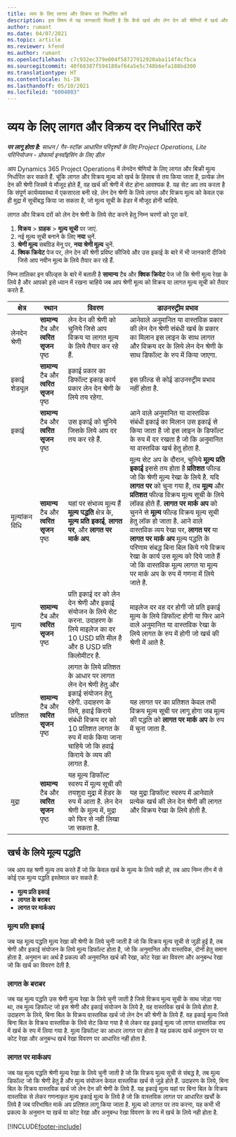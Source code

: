 ```yaml
---
title: व्यय के लिए लागत और विक्रय दर निर्धारित करें
description: इस विषय में यह जानकारी मिलती है कि कैसे खर्च और लेन देन की श्रेणियों में खर्च और विक्रय की लागत सेट की जाए.
author: rumant
ms.date: 04/07/2021
ms.topic: article
ms.reviewer: kfend
ms.author: rumant
ms.openlocfilehash: c7c932ec379e004f58727912920aba114f4cfbca
ms.sourcegitcommit: 40f68387f594180af64a5e5c748b6efa188bd300
ms.translationtype: HT
ms.contentlocale: hi-IN
ms.lasthandoff: 05/10/2021
ms.locfileid: "6004803"
---
```

# <a name="set-up-cost-and-sales-rates-for-expenses"></a>व्यय के लिए लागत और विक्रय दर निर्धारित करें

_**पर लागू होता है:** साधन / गैर-स्टॉक आधारित परिदृश्यों के लिए Project Operations, Lite परिनियोजन - प्रोफार्मा इनवॉइसिंग के लिए डील_

आप Dynamics 365 Project Operations में लेनदेन श्रेणियों के लिए लागत और बिक्री मूल्य निर्धारित कर सकते हैं. चूंकि लागत और विक्रय मूल्य को खर्च के हिसाब से तय किया जाता है, प्रत्येक लेन देन की श्रेणी जिसमें ये मौजूद होते हैं, वह खर्च की श्रेणी में सेट होना आवश्यक है. यह सेट अप तय करता है कि संपूर्ण कार्यव्यवस्था में एकसारता बनी रहे. लेन देन श्रेणी के लिये लागत और विक्रय मूल्य को केवल एक ही मुद्रा में सूचीबद्ध किया जा सकता है, जो मूल्य सूची के हेडर में मौजूद होनी चाहिये.

लागत और विक्रय दरों को लेन देन श्रेणी के लिये सेट करने हेतु निम्न चरणों को पूरा करें. 

1. **विक्रय** > **ग्राहक** > **मूल्य सूची** पर जाएं.
2. नई मूल्य सूची बनाने के लिए **नया** चुनें. 
3. **श्रेणी मूल्य** सबग्रिड मेनू पर, **नया श्रेणी मूल्य** चुनें. 
4. **क्विक क्रियेट** पेज पर, लेन देन की श्रेणी प्रविष्ट कीजिये और उस इकाई के बारे में भी जानकारी दीजिये जिसे आप नवीन मूल्य के लिये तैयार कर रहे हैं.

निम्न तालिका इन फील्ड्स के बारे में बताती है **सामान्य** टैब और **क्विक क्रियेट** पेज जो कि श्रेणी मूल्य रेखा के लिये है और आपको इसे ध्यान में रखना चाहिये जब आप श्रेणी मूल्य को विक्रय या लागत मूल्य सूची को तैयार करते हैं.

| क्षेत्र | स्थान | विवरण | डाउनस्ट्रीम प्रभाव |
| --- | --- | --- | --- |
| लेनदेन श्रेणी | **सामान्य** टैब और **त्वरित सृजन** पृष्ठ | लेन देन की श्रेणी को चुनिये जिसे आप विक्रय या लागत मूल्य के लिये तैयार कर रहे हैं. | आनेवाले अनुमानित या वास्तविक प्रकार की लेन देन श्रेणी संबंधी खर्च के प्रकार का मिलान इस लाइन के साथ लागत और विक्रय दर के लिये लेन देन श्रेणी के साथ डिफॉल्ट के रुप में किया जाएगा. |
| इकाई शेड्यूल | **सामान्य** टैब और **त्वरित सृजन** पृष्ठ | इकाई प्रकार का डिफॉल्ट इकाइ कार्य प्रकार लेन देन श्रेणी के लिये तय रहेगा. | इस फ़ील्ड से कोई डाउनस्ट्रीम प्रभाव नहीं होता है. |
| इकाई | **सामान्य** टैब और **त्वरित सृजन** पृष्ठ | उस इकाई को चुनिये जिसके लिये आप दर तय कर रहे हैं. | आने वाले अनुमानित या वास्तविक संबंधी इकाई का मिलान उस इकाई से किया जाता है जो इस लाइन के डिफॉल्ट के रुप में दर रखता है जो कि अनुमानित या वास्तविक खर्च हेतु होता है. |
| मूल्यांकन विधि | **सामान्य** टैब और **त्वरित सृजन** पृष्ठ | यहां पर संभाव्य मूल्य हैं **मूल्य पद्धति** क्षेत्र के, **मूल्य प्रति इकाई**, **लागत पर**, और **लागत पर मार्क अप**. | मूल्य सेट अप के दौरान, चुनिये **मूल्य प्रति इकाई** इससे तय होता है **प्रतिशत** फील्ड जो कि श्रेणी मूल्य रेखा के लिये है. यदि **लागत पर** को चुना गया है, तब **मूल्य** और **प्रतिशत** फील्ड विक्रय मूल्य सूची के लिये लॉक्ड होते हैं. **लागत पर मार्क अप** को चुनने से **मूल्य** फील्ड विक्रय मूल्य सूची हेतु लॉक हो जाता है. आने वाले वास्तविक व्यय रेखा पर, **लागत पर** या **लागत पर मार्क अप** मूल्य पद्धति के परिणाम संबद्ध बिना बिल किये गये विक्रय रेखा के कार्य उस मूल्य को दिये जाते हैं जो कि वास्तविक मूल्य लागत या मूल्य पर मार्क अप के रुप में गणना में लिये जाते है. |
| मूल्य | **सामान्य** टैब और **त्वरित सृजन** पृष्ठ | प्रति इकाई दर को लेन देन श्रेणी और इकाई संयोजन के लिये सेट करना. उदाहरण के लिये माइलेज का दर 10 USD प्रति मील है और 8 USD प्रति किलोमीटर है. | माइलेज दर वह दर होगी जो प्रति इकाई मूल्य के लिये डिफॉल्ट होगी या फिर आने वाले अनुमानित या वास्तविक रेखा के लिये लागत के रुप में होगी जो खर्च की श्रेणी में आते है.|
| प्रतिशत | **सामान्य** टैब और **त्वरित सृजन** पृष्ठ | लागत के लिये प्रतिशत के आधार पर लागत लेन देन श्रेणी हेतु और इकाई संयोजन हेतु रहेगी. उदाहरण के लिये, हवाई किराये संबंधी विक्रय दर को 10 प्रतिशत लागत के रुप में मार्क किया जाना चाहिये जो कि हवाई किराये के व्यय की लागत है. | यह लागत पर का प्रतिशत केवल तभी विक्रय मूल्य सूची पर लागू होगा जब मूल्य की पद्धति को **लागत पर मार्क अप** के रुप में चुना जाता है. |
| मुद्रा | **सामान्य** टैब और **त्वरित सृजन** पृष्ठ | यह मूल्य डिफॉल्ट स्वरुप में मूल्य सूची की तयशुदा मुद्रा में हेडर के रुप में आता है. लेन देन श्रेणी के मूल्य में, मुद्रा को फिर से नही लिखा जा सकता है. | यह मुद्रा डिफॉल्ट स्वरुप में आनेवाले प्रत्येक खर्च की लेन देन श्रेणी की लागत और विक्रय रेखा के लिये होती है. |

## <a name="pricing-methods-for-expenses"></a>खर्च के लिये मूल्य पद्धति

जब आप वह श्रणी मूल्य तय करते हैं जो कि केवल खर्च के मूल्य के लिये सही हो, तब आप निम्न तीन में से कोई एक मूल्य पद्धति इस्तेमाल कर सकते हैं:

- **मूल्य प्रति इकाई**
- **लागत के बराबर**
- **लागत पर मार्कअप**

### <a name="price-per-unit"></a>मूल्य प्रति इकाई
जब यह मूल्य पद्धति मूल्य रेखा की श्रेणी के लिये चुनी जाती है जो कि विक्रय मूल्य सूची से जुड़ी हुई है, तब श्रेणी और इकाई संयोजन के लिये मूल्य डिफॉल्ट होता है, जो कि अनुमानित और वास्तविक, दोनों हेतु समान होता है. अनुमान का अर्थ है प्रकल्प की अनुमानित खर्च की रेखा, कोट रेखा का विवरण और अनुबन्ध रेखा जो कि खर्च का विवरण देती है.

### <a name="at-cost"></a>लागत के बराबर
जब यह मूल्य पद्धति उस श्रेणी मूल्य रेखा के लिये चुनी जाती है जिसे विक्रय मूल्य सूची के साथ जोड़ा गया था, तब मूल्य डिफॉल्ट जो इस श्रेणी और इकाई संयोजन के लिये है, वह वास्तविक खर्च के लिये होता है. उदाहरण के लिये, बिना बिल के विक्रय वास्तविक खर्च जो लेन देन की श्रेणी के लिये हैं. वह इकाई मूल्य जिसे बिना बिल के विक्रय वास्तविक के लिये सेट किया गया है से लेकर वह इकाई मूल्य जो लागत वास्तविक रुप में खर्च के रुप में लिया गया है. मूल्य डिफॉल्ट का आधार लागत पर होता है यह प्रकल्प खर्च अनुमान पर या कोट रेखा और अनुबन्ध खर्च रेखा विवरण पर आधारित नही होता है.

### <a name="markup-over-cost"></a>लागत पर मार्कअप
जब यह मूल्य पद्धति श्रेणी मूल्य रेखा के लिये चुनी जाती है जो कि विक्रय मूल्य सूची से संबद्ध है, तब मूल्य डिफॉल्ट जो कि श्रेणी हेतु है और मूल्य संयोजन केवल वास्तविक खर्च से जुड़े होते हैं. उदाहरण के लिये, बिना बिल के विक्रय वास्तविक खर्च जो लेन देन की श्रेणी के लिये हैं. यह इकाई मूल्य यहां पर बिना बिल के विक्रय वास्तविक से लेकर गणनाकृत मूल्य इकाई मूल्य के लिये है जो कि वास्तविक लागत पर आधारित खर्चो के लिये है जब परिभाषित मार्क अप प्रतिशत लागू किया जाता है. मूल्य को लागत पर तय करना, यह कभी भी प्रकल्प के अनुमान या खर्च या कोट रेखा और अनुबन्ध रेखा विवरण के रुप में खर्च के लिये नही होता है.


[!INCLUDE[footer-include](../includes/footer-banner.md)]
